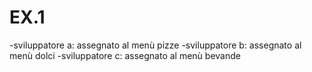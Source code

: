# EX.1
-sviluppatore a: assegnato al menù pizze
-sviluppatore b: assegnato al menù dolci
-sviluppatore c: assegnato al menù bevande
